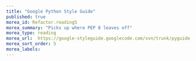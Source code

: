 ```yaml
---
title: "Google Python Style Guide"
published: true
morea_id: Refactor.reading5
morea_summary: "Picks up where PEP 8 leaves off"
morea_type: reading
morea_url:  https://google-styleguide.googlecode.com/svn/trunk/pyguide.html
morea_sort_order: 5
morea_labels:
---
```


